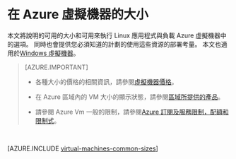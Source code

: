 <properties
 pageTitle="Linux VM 大小 |Microsoft Azure"
 description="列出適用於 Linux 虛擬機器 Azure 中的不同大小。"
 services="virtual-machines-linux"
 documentationCenter=""
 authors="cynthn"
 manager="timlt"
 editor=""
 tags="azure-resource-manager,azure-service-management"/>

<tags
ms.service="virtual-machines-linux"
 ms.devlang="na"
 ms.topic="article"
 ms.tgt_pltfrm="vm-linux"
 ms.workload="infrastructure-services"
 ms.date="09/21/2016"
 ms.author="cynthn"/>

# <a name="sizes-for-virtual-machines-in-azure"></a>在 Azure 虛擬機器的大小

本文將說明的可用的大小和可用來執行 Linux 應用程式與負載 Azure 虛擬機器中的選項。 同時也會提供您必須知道的計劃的使用這些資源的部署考量。 本文也適用於[Windows 虛擬機器](virtual-machines-windows-sizes.md)。

>[AZURE.IMPORTANT] 
>
>- 各種大小的價格的相關資訊，請參閱[虛擬機器價格](https://azure.microsoft.com/pricing/details/virtual-machines/#Linux)。 
>
>- 在 Azure 區域內的 VM 大小的顯示狀態，請參閱[區域所提供的產品](https://azure.microsoft.com/regions/services/)。
>
>- 請參閱 Azure Vm 一般的限制，請參閱[Azure 訂閱及服務限制，配額和限制式](../azure-subscription-service-limits.md)。

<br>   

[AZURE.INCLUDE [virtual-machines-common-sizes](../../includes/virtual-machines-common-sizes.md)]

